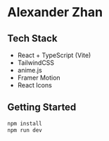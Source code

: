 # Alexander Zhan

## Tech Stack
- React + TypeScript (Vite)
- TailwindCSS
- anime.js
- Framer Motion
- React Icons

## Getting Started
```bash
npm install
npm run dev
